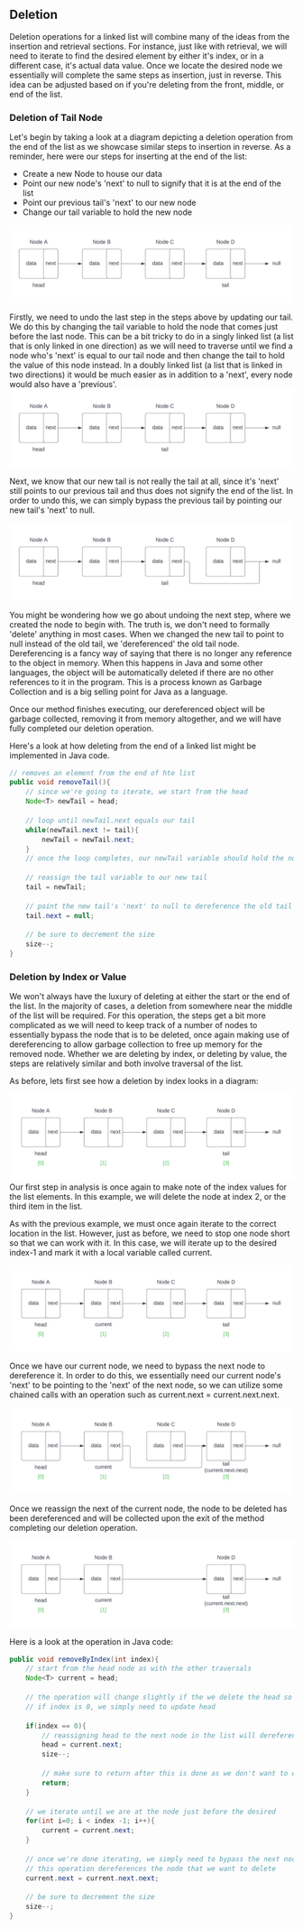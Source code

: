 ## Deletion

Deletion operations for a linked list will combine many of the ideas from the insertion and retrieval sections. For instance, just like with retrieval, we will need to iterate to find the desired element by either it's index, or in a different case, it's actual data value. Once we locate the desired node we essentially will complete the same steps as insertion, just in reverse. This idea can be adjusted based on if you're deleting from the front, middle, or end of the list.

### Deletion of Tail Node

Let's begin by taking a look at a diagram depicting a deletion operation from the end of the list as we showcase similar steps to insertion in reverse. As a reminder, here were our steps for inserting at the end of the list:

- Create a new Node to house our data
- Point our new node's 'next' to null to signify that it is at the end of the list
- Point our previous tail's 'next' to our new node
- Change our tail variable to hold the new node

![deletion-0](../images/deletion-0.png)

Firstly, we need to undo the last step in the steps above by updating our tail. We do this by changing the tail variable to hold the node that comes just before the last node. This can be a bit tricky to do in a singly linked list (a list that is only linked in one direction) as we will need to traverse until we find a node who's 'next' is equal to our tail node and then change the tail to hold the value of this node instead. In a doubly linked list (a list that is linked in two directions) it would be much easier as in addition to a 'next', every node would also have a 'previous'.
![deletion-1](../images/deletion-1.png)

Next, we know that our new tail is not really the tail at all, since it's 'next' still points to our previous tail and thus does not signify the end of the list. In order to undo this, we can simply bypass the previous tail by pointing our new tail's 'next' to null.

![deletion-2](../images/deletion-2.png)

You might be wondering how we go about undoing the next step, where we created the node to begin with. The truth is, we don't need to formally 'delete' anything in most cases. When we changed the new tail to point to null instead of the old tail, we 'dereferenced' the old tail node. Dereferencing is a fancy way of saying that there is no longer any reference to the object in memory. When this happens in Java and some other languages, the object will be automatically deleted if there are no other references to it in the program. This is a process known as Garbage Collection and is a big selling point for Java as a language.

Once our method finishes executing, our dereferenced object will be garbage collected, removing it from memory altogether, and we will have fully completed our deletion operation.

Here's a look at how deleting from the end of a linked list might be implemented in Java code.

```java
// removes an element from the end of hte list
public void removeTail(){
    // since we're going to iterate, we start from the head
    Node<T> newTail = head;

    // loop until newTail.next equals our tail
    while(newTail.next != tail){
        newTail = newTail.next;
    }
    // once the loop completes, our newTail variable should hold the node just before the tail

    // reassign the tail variable to our new tail
    tail = newTail;

    // point the new tail's 'next' to null to dereference the old tail
    tail.next = null;

    // be sure to decrement the size
    size--;
}
```

### Deletion by Index or Value

We won't always have the luxury of deleting at either the start or the end of the list. In the majority of cases, a deletion from somewhere near the middle of the list will be required. For this operation, the steps get a bit more complicated as we will need to keep track of a number of nodes to essentially bypass the node that is to be deleted, once again making use of dereferencing to allow garbage collection to free up memory for the removed node. Whether we are deleting by index, or deleting by value, the steps are relatively similar and both involve traversal of the list.

As before, lets first see how a deletion by index looks in a diagram:

![indices](../images/indices.png)
Our first step in analysis is once again to make note of the index values for the list elements. In this example, we will delete the node at index 2, or the third item in the list.

As with the previous example, we must once again iterate to the correct location in the list. However, just as before, we need to stop one node short so that we can work with it. In this case, we will iterate up to the desired index-1 and mark it with a local variable called current.

![index-deletion-1](../images/index-deletion-1.png)

Once we have our current node, we need to bypass the next node to dereference it. In order to do this, we essentially need our current node's 'next' to be pointing to the 'next' of the next node, so we can utilize some chained calls with an operation such as current.next = current.next.next.

![index-deletion-2](../images/index-deletion-2.png)

Once we reassign the next of the current node, the node to be deleted has been dereferenced and will be collected upon the exit of the method completing our deletion operation.

![index-deletion-3](../images/index-deletion-3.png)

Here is a look at the operation in Java code:

```java
public void removeByIndex(int index){
    // start from the head node as with the other traversals
    Node<T> current = head;

    // the operation will change slightly if the we delete the head so we only need to iterate if index is not 0
    // if index is 0, we simply need to update head

    if(index == 0){
        // reassigning head to the next node in the list will dereference the old head, thus enabling garbage collection
        head = current.next;
        size--;

        // make sure to return after this is done as we don't want to execute the rest of the method
        return;
    }

    // we iterate until we are at the node just before the desired 
    for(int i=0; i < index -1; i++){
        current = current.next;
    }

    // once we're done iterating, we simply need to bypass the next node by reassigning current.next
    // this operation dereferences the node that we want to delete
    current.next = current.next.next;

    // be sure to decrement the size
    size--;
}
```